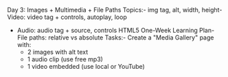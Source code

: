 Day 3: Images + Multimedia + File Paths
 Topics:- img tag, alt, width, height- Video: video tag + controls, autoplay, loop
- Audio: audio tag + source, controls
 HTML5 One-Week Learning Plan- File paths: relative vs absolute
 Tasks:- Create a "Media Gallery" page with:
  - 2 images with alt text
  - 1 audio clip (use free mp3)
  - 1 video embedded (use local or YouTube)